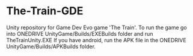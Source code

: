 # The-Train-GDE
Unity repository for Game Dev Evo game 'The Train'.
To run the game go into ONEDRIVE UnityGame/Builds/EXEBuilds folder and run TheTrainUnity.EXE
If you have android, run the APK file in the ONEDRIVE UnityGame/Builds/APKBuilds folder.
